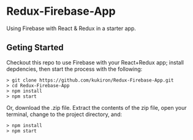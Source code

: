 # Redux-Firebase-App
Using Firebase with React & Redux in a starter app.

## Geting Started
Checkout this repo to use Firebase with your React+Redux app; install depdencies, then start the process with the following:
```
> git clone https://github.com/kukiron/Redux-Firebase-App.git
> cd Redux-Firebase-App
> npm install
> npm start
```

Or, download the .zip file. Extract the contents of the zip file, open your terminal, change to the project directory, and:
```
> npm install
> npm start
```

